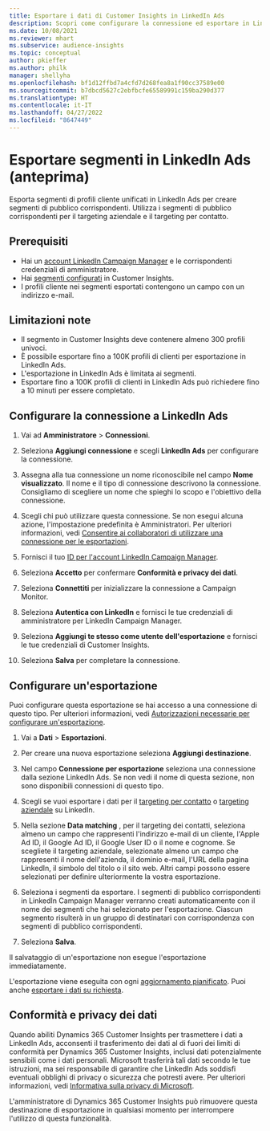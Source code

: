 ```yaml
---
title: Esportare i dati di Customer Insights in LinkedIn Ads
description: Scopri come configurare la connessione ed esportare in LinkedIn Ads.
ms.date: 10/08/2021
ms.reviewer: mhart
ms.subservice: audience-insights
ms.topic: conceptual
author: pkieffer
ms.author: philk
manager: shellyha
ms.openlocfilehash: bf1d12ffbd7a4cfd7d268fea8a1f90cc37589e00
ms.sourcegitcommit: b7dbcd5627c2ebfbcfe65589991c159ba290d377
ms.translationtype: HT
ms.contentlocale: it-IT
ms.lasthandoff: 04/27/2022
ms.locfileid: "8647449"
---
```

# <a name="export-segments-to-linkedin-ads-preview"></a>Esportare segmenti in LinkedIn Ads (anteprima)

Esporta segmenti di profili cliente unificati in LinkedIn Ads per creare segmenti di pubblico corrispondenti. Utilizza i segmenti di pubblico corrispondenti per il targeting aziendale e il targeting per contatto.

## <a name="prerequisites"></a>Prerequisiti

-   Hai un [account LinkedIn Campaign Manager](https://business.linkedin.com/marketing-solutions/ads) e le corrispondenti credenziali di amministratore.
-   Hai [segmenti configurati](segments.md) in Customer Insights.
-   I profili cliente nei segmenti esportati contengono un campo con un indirizzo e-mail.

## <a name="known-limitations"></a>Limitazioni note

- Il segmento in Customer Insights deve contenere almeno 300 profili univoci. 
- È possibile esportare fino a 100K profili di clienti per esportazione in LinkedIn Ads.
- L'esportazione in LinkedIn Ads è limitata ai segmenti.
- Esportare fino a 100K profili di clienti in LinkedIn Ads può richiedere fino a 10 minuti per essere completato. 

## <a name="set-up-the-connection-to-linkedin-ads"></a>Configurare la connessione a LinkedIn Ads

1. Vai ad **Amministratore** > **Connessioni**.

1. Seleziona **Aggiungi connessione** e scegli **LinkedIn Ads** per configurare la connessione.

1. Assegna alla tua connessione un nome riconoscibile nel campo **Nome visualizzato**. Il nome e il tipo di connessione descrivono la connessione. Consigliamo di scegliere un nome che spieghi lo scopo e l'obiettivo della connessione.

1. Scegli chi può utilizzare questa connessione. Se non esegui alcuna azione, l'impostazione predefinita è Amministratori. Per ulteriori informazioni, vedi [Consentire ai collaboratori di utilizzare una connessione per le esportazioni](connections.md#allow-contributors-to-use-a-connection-for-exports).

1. Fornisci il tuo [ID per l'account LinkedIn Campaign Manager](https://www.linkedin.com/help/lms/answer/a424270).

1. Seleziona **Accetto** per confermare **Conformità e privacy dei dati**.

1. Seleziona **Connettiti** per inizializzare la connessione a Campaign Monitor.

1. Seleziona **Autentica con LinkedIn** e fornisci le tue credenziali di amministratore per LinkedIn Campaign Manager.

1. Seleziona **Aggiungi te stesso come utente dell'esportazione** e fornisci le tue credenziali di Customer Insights.

1. Seleziona **Salva** per completare la connessione.

## <a name="configure-an-export"></a>Configurare un'esportazione

Puoi configurare questa esportazione se hai accesso a una connessione di questo tipo. Per ulteriori informazioni, vedi [Autorizzazioni necessarie per configurare un'esportazione](export-destinations.md#set-up-a-new-export).

1. Vai a **Dati** > **Esportazioni**.

1. Per creare una nuova esportazione seleziona **Aggiungi destinazione**.

1. Nel campo **Connessione per esportazione** seleziona una connessione dalla sezione LinkedIn Ads. Se non vedi il nome di questa sezione, non sono disponibili connessioni di questo tipo.

1. Scegli se vuoi esportare i dati per il [targeting per contatto](https://business.linkedin.com/marketing-solutions/ad-targeting/contact-targeting) o [targeting aziendale](https://business.linkedin.com/marketing-solutions/ad-targeting/account-targeting) su LinkedIn. 

1. Nella sezione **Data matching** , per il targeting dei contatti, seleziona almeno un campo che rappresenti l'indirizzo e-mail di un cliente, l'Apple Ad ID, il Google Ad ID, il Google User ID o il nome e cognome. Se scegliete il targeting aziendale, selezionate almeno un campo che rappresenti il nome dell'azienda, il dominio e-mail, l'URL della pagina LinkedIn, il simbolo del titolo o il sito web. Altri campi possono essere selezionati per definire ulteriormente la vostra esportazione. 

1. Seleziona i segmenti da esportare. I segmenti di pubblico corrispondenti in LinkedIn Campaign Manager verranno creati automaticamente con il nome dei segmenti che hai selezionato per l'esportazione. Ciascun segmento risulterà in un gruppo di destinatari con corrispondenza con segmenti di pubblico corrispondenti. 

1. Seleziona **Salva**.

Il salvataggio di un'esportazione non esegue l'esportazione immediatamente.

L'esportazione viene eseguita con ogni [aggiornamento pianificato](system.md#schedule-tab). Puoi anche [esportare i dati su richiesta](export-destinations.md#run-exports-on-demand). 


## <a name="data-privacy-and-compliance"></a>Conformità e privacy dei dati

Quando abiliti Dynamics 365 Customer Insights per trasmettere i dati a LinkedIn Ads, acconsenti il trasferimento dei dati al di fuori dei limiti di conformità per Dynamics 365 Customer Insights, inclusi dati potenzialmente sensibili come i dati personali. Microsoft trasferirà tali dati secondo le tue istruzioni, ma sei responsabile di garantire che LinkedIn Ads soddisfi eventuali obblighi di privacy o sicurezza che potresti avere. Per ulteriori informazioni, vedi [Informativa sulla privacy di Microsoft](https://go.microsoft.com/fwlink/?linkid=396732).

L'amministratore di Dynamics 365 Customer Insights può rimuovere questa destinazione di esportazione in qualsiasi momento per interrompere l'utilizzo di questa funzionalità.
